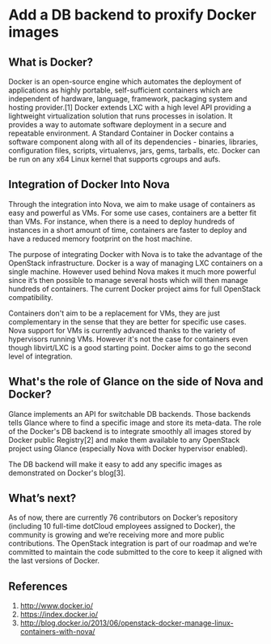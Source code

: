 Add a DB backend to proxify Docker images
=========================================


What is Docker?
---------------

Docker is an open-source engine which automates the deployment of applications
as highly portable, self-sufficient containers which are independent of
hardware, language, framework, packaging system and hosting provider.[1]
Docker extends LXC with a high level API providing a lightweight virtualization
solution that runs processes in isolation. It provides a way to automate
software deployment in a secure and repeatable environment. A Standard
Container in Docker contains a software component along with all of its
dependencies - binaries, libraries, configuration files, scripts, virtualenvs,
jars, gems, tarballs, etc. Docker can be run on any x64 Linux kernel that
supports cgroups and aufs.


Integration of Docker Into Nova
-------------------------------

Through the integration into Nova, we aim to make usage of containers as easy
and powerful as VMs. For some use cases, containers are a better fit than VMs.
For instance, when there is a need to deploy hundreds of instances in a short
amount of time, containers are faster to deploy and have a reduced memory
footprint on the host machine.

The purpose of integrating Docker with Nova is to take the advantage of the
OpenStack infrastructure. Docker is a way of managing LXC containers on a
single machine. However used behind Nova makes it much more powerful since it’s
then possible to manage several hosts which will then manage hundreds of
containers. The current Docker project aims for full OpenStack compatibility.

Containers don't aim to be a replacement for VMs, they are just complementary
in the sense that they are better for specific use cases. Nova support for VMs
is currently advanced thanks to the variety of hypervisors running VMs. However
it's not the case for containers even though libvirt/LXC is a good starting
point. Docker aims to go the second level of integration.


What's the role of Glance on the side of Nova and Docker?
---------------------------------------------------------

Glance implements an API for switchable DB backends. Those backends tells
Glance where to find a specific image and store its meta-data. The role of the
Docker's DB backend is to integrate smoothly all images stored by Docker public
Registry[2] and make them available to any OpenStack project using Glance
(especially Nova with Docker hypervisor enabled).

The DB backend will make it easy to add any specific images as demonstrated on
Docker's blog[3].


What’s next?
------------

As of now, there are currently 76 contributors on Docker’s repository
(including 10 full-time dotCloud employees assigned to Docker), the community
is growing and we’re receiving more and more public contributions. The
OpenStack integration is part of our roadmap and we’re committed to maintain
the code submitted to the core to keep it aligned with the last versions of
Docker.


References
----------

1. http://www.docker.io/
2. https://index.docker.io/
3. http://blog.docker.io/2013/06/openstack-docker-manage-linux-containers-with-nova/
